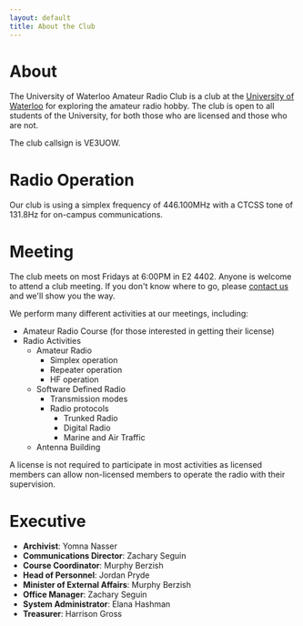 ```yaml
---
layout: default
title: About the Club
---
```


# About

The University of Waterloo Amateur Radio Club is a club at the
[University of Waterloo](https://uwaterloo.ca) for exploring
the amateur radio hobby. The club is open to all students of the University, for both
those who are licensed and those who are not.

The club callsign is VE3UOW.

# Radio Operation

Our club is using a simplex frequency of 446.100MHz with a
CTCSS tone of 131.8Hz for on-campus communications.

# Meeting

The club meets on most Fridays at 6:00PM in E2 4402. Anyone is welcome
to attend a club meeting. If you don't know where to go,
please [contact us]({{site.url}}/contact/) and we'll show you the way.

We perform many different activities at our meetings, including:

- Amateur Radio Course (for those interested in getting their license)
- Radio Activities
	- Amateur Radio
		- Simplex operation
		- Repeater operation
		- HF operation
	- Software Defined Radio
		- Transmission modes
		- Radio protocols
			- Trunked Radio
			- Digital Radio
			- Marine and Air Traffic
	- Antenna Building

A license is not required to participate in most activities as licensed
members can allow non-licensed members to operate the radio with their
supervision.

# Executive

- **Archivist**: Yomna Nasser
- **Communications Director**: Zachary Seguin
- **Course Coordinator**: Murphy Berzish
- **Head of Personnel**: Jordan Pryde
- **Minister of External Affairs**: Murphy Berzish
- **Office Manager**: Zachary Seguin
- **System Administrator**: Elana Hashman
- **Treasurer**: Harrison Gross
